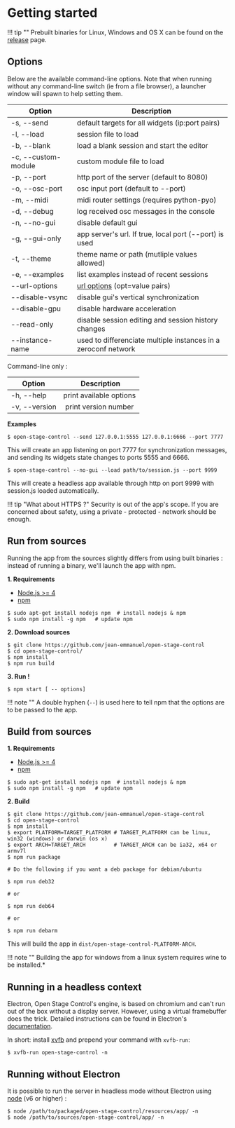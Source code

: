 # Getting started

!!! tip ""
    Prebuilt binaries for Linux, Windows and OS X can be found on the [release](https://github.com/jean-emmanuel/open-stage-control/releases) page.


## Options

Below are the available command-line options. Note that when running without any command-line switch (ie from a file browser), a launcher window will spawn to help setting them.

| Option | Description |
|---|---|
| -s, --send | default targets for all widgets (ip:port pairs)|
| -l, --load | session file to load |
| -b, --blank | load a blank session and start the editor |
| -c, --custom-module | custom module file to load |
| -p, --port | http port of the server (default to 8080) |
| -o, --osc-port | osc input port (default to --port) |
| -m, --midi | midi router settings (requires python-pyo) |
| -d, --debug | log received osc messages in the console |
| -n, --no-gui | disable default gui |
| -g, --gui-only | app server's url. If true, local port (--port) is used |
| -t, --theme | theme name or path (mutliple values allowed)    |
| -e, --examples | list examples instead of recent sessions |
| --url-options | [url options](extras/url-options) (opt=value pairs) |
| --disable-vsync | disable gui's vertical synchronization |
| --disable-gpu | disable hardware acceleration |
| --read-only | disable session editing and session history changes |
| --instance-name | used to differenciate multiple instances in a zeroconf network |

Command-line only :

| Option | Description |
|---|---|
| -h, --help | print available options |
| -v, --version | print version number |

**Examples**

```
$ open-stage-control --send 127.0.0.1:5555 127.0.0.1:6666 --port 7777
```

This will create an app listening on port 7777 for synchronization messages, and sending its widgets state changes to ports 5555 and 6666.

```
$ open-stage-control --no-gui --load path/to/session.js --port 9999
```

This will create a headless app available through http on port 9999 with session.js loaded automatically.

!!! tip "What about HTTPS ?"
    Security is out of the app's scope. If you are concerned about safety, using a private - protected - network should be enough.


## Run from sources

Running the app from the sources slightly differs from using built binaries : instead of running a binary, we'll launch the app with npm.

**1. Requirements**

- [Node.js >= 4](https://nodejs.org/en/download/package-manager/)
- [npm](https://www.npmjs.com/)

```
$ sudo apt-get install nodejs npm  # install nodejs & npm
$ sudo npm install -g npm   # update npm
```


**2. Download sources**

```
$ git clone https://github.com/jean-emmanuel/open-stage-control
$ cd open-stage-control/
$ npm install
$ npm run build
```

**3. Run !**

```
$ npm start [ -- options]
```

!!! note ""
    A double hyphen (`--`) is used here to tell npm that the options are to be passed to the app.


## Build from sources

**1. Requirements**

- [Node.js >= 4](https://nodejs.org/en/download/package-manager/)
- [npm](https://www.npmjs.com/)

```
$ sudo apt-get install nodejs npm  # install nodejs & npm
$ sudo npm install -g npm   # update npm
```

**2. Build**

```
$ git clone https://github.com/jean-emmanuel/open-stage-control
$ cd open-stage-control
$ npm install
$ export PLATFORM=TARGET_PLATFORM # TARGET_PLATFORM can be linux, win32 (windows) or darwin (os x)
$ export ARCH=TARGET_ARCH         # TARGET_ARCH can be ia32, x64 or armv7l
$ npm run package

# Do the following if you want a deb package for debian/ubuntu

$ npm run deb32

# or

$ npm run deb64

# or

$ npm run debarm
```

This will build the app in `dist/open-stage-control-PLATFORM-ARCH`.

!!! note ""
    Building the app for windows from a linux system requires wine to be installed.*

## Running in a headless context

Electron, Open Stage Control's engine, is based on chromium and can't run out of the box without a display server. However, using a virtual framebuffer does the trick. Detailed instructions can be found in Electron's [documentation](http://electron.atom.io/docs/tutorial/testing-on-headless-ci/).

In short: install [xvfb](https://en.wikipedia.org/wiki/Xvfb) and prepend your command with `xvfb-run`:  

```
$ xvfb-run open-stage-control -n
```

## Running without Electron

It is possible to run the server in headless mode without Electron using [node](https://nodejs.org/en/download/package-manager/) (v6 or higher) :

```
$ node /path/to/packaged/open-stage-control/resources/app/ -n
$ node /path/to/sources/open-stage-control/app/ -n
```
